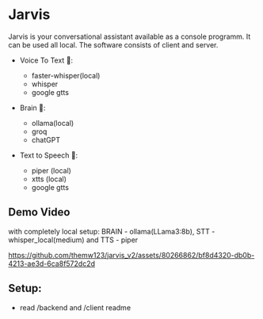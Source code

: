 # Jarvis

Jarvis is your conversational assistant available as a console programm. It can be used all local. The software consists of client and server.

- Voice To Text 📝:

  - faster-whisper(local)
  - whisper
  - google gtts

- Brain 🧠:

  - ollama(local)
  - groq
  - chatGPT

- Text to Speech 💬:

  - piper (local)
  - xtts (local)
  - google gtts

## Demo Video

with completely local setup: BRAIN - ollama(LLama3:8b), STT - whisper_local(medium) and TTS - piper

https://github.com/themw123/jarvis_v2/assets/80266862/bf8d4320-db0b-4213-ae3d-6ca8f572dc2d


## Setup:

- read /backend and /client readme

